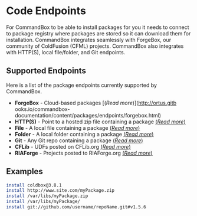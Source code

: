 # Code Endpoints

For CommandBox to be able to install packages for you it needs to connect to package registry where packages are stored so it can download them for installation. CommandBox integrates seamlessly with ForgeBox, our community of ColdFusion (CFML) projects. CommandBox also integrates with HTTP(S), local file/folder, and Git endpoints.

## Supported Endpoints

Here is a list of the package endpoints currently supported by CommandBox.

* **ForgeBox** - Cloud-based packages [(*Read more*)](http://ortus.gitb ooks.io/commandbox-documentation/content/packages/endpoints/forgebox.html)
* **HTTP(S)** - Point to a hosted zip file containing a package  [(*Read more*)](http://ortus.gitbooks.io/commandbox-documentation/content/packages/endpoints/https.html)
* **File**  - A local file containing a package [(*Read more*)](http://ortus.gitbooks.io/commandbox-documentation/content/packages/endpoints/file.html)
* **Folder** - A local folder containing a package [(*Read more*)](http://ortus.gitbooks.io/commandbox-documentation/content/packages/endpoints/folder.html)
* **Git** - Any Git repo containing a package [(*Read more*)](http://ortus.gitbooks.io/commandbox-documentation/content/packages/endpoints/git.html)
* **CFLib** - UDFs posted on CFLib.org [(*Read more*)](http://ortus.gitbooks.io/commandbox-documentation/content/packages/endpoints/cflib.html)
* **RIAForge** - Projects posted to RIAForge.org  [(*Read more*)](http://ortus.gitbooks.io/commandbox-documentation/content/packages/endpoints/riaforge.html)

## Examples

```bash
install coldbox@3.8.1
install http://www.site.com/myPackage.zip
install /var/libs/myPackage.zip
install /var/libs/myPackage/
install git://github.com/username/repoName.git#v1.5.6
```